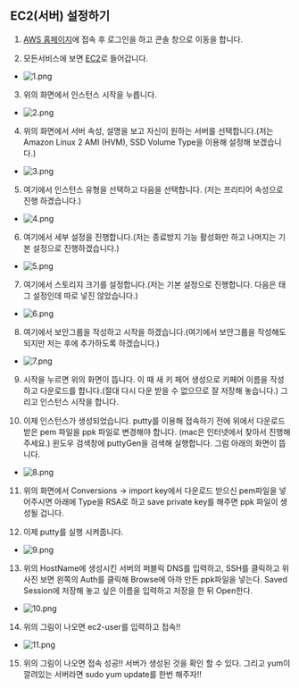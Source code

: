 ## EC2(서버) 설정하기

1. [AWS 홈페이지](https://aws.amazon.com/ko/free/)에 접속 후 로그인을 하고 콘솔 창으로 이동을 합니다.

2. 모든서비스에 보면 [EC2](https://us-east-2.console.aws.amazon.com/ec2/v2/home?region=us-east-2#Home:)로 들어갑니다.

* ![1.png](https://github.com/dmsals216/AWS_Setting/tree/master/EC2(SERVER)_Create/img/1.png)

3. 위의 화면에서 인스턴스 시작을 누릅니다.

* ![2.png](https://github.com/dmsals216/AWS_Setting/tree/master/EC2(SERVER)_Create/img/2.png)

4. 위의 화면에서 서버 속성, 설명을 보고 자신이 원하는 서버를 선택합니다.(저는 Amazon Linux 2 AMI (HVM), SSD Volume Type을 이용해 설정해 보겠습니다.)

* ![3.png](https://github.com/dmsals216/AWS_Setting/tree/master/EC2(SERVER)_Create/img/3.png)

5. 여기에서 인스턴스 유형을 선택하고 다음을 선택합니다. (저는 프리티어 속성으로 진행 하겠습니다.)

* ![4.png](https://github.com/dmsals216/AWS_Setting/tree/master/EC2(SERVER)_Create/img/4.png)

6. 여기에서 세부 설정을 진행합니다.(저는 종료방지 기능 활성화만 하고 나머지는 기본 설정으로 진행하겠습니다.)

* ![5.png](https://github.com/dmsals216/AWS_Setting/tree/master/EC2(SERVER)_Create/img/5.png)

7. 여기에서 스토리지 크기를 설정합니다.(저는 기본 설정으로 진행합니다. 다음은 태그 설정인데 따로 넣진 않았습니다.)

* ![6.png](https://github.com/dmsals216/AWS_Setting/tree/master/EC2(SERVER)_Create/img/6.png)

8. 여기에서 보안그룹을 작성하고 시작을 하겠습니다.(여기에서 보안그룹을 작성해도 되지만 저는 후에 추가하도록 하겠습니다.)

* ![7.png](https://github.com/dmsals216/AWS_Setting/tree/master/EC2(SERVER)_Create/img/7.png)

9. 시작을 누르면 위의 화면이 뜹니다. 이 때 새 키 페어 생성으로 키페어 이름을 작성하고 다운로드를 합니다.(절대 다시 다운 받을 수 없으므로 잘 저장해 놓습니다.) 그리고 인스턴스 시작을 합니다.

10. 이제 인스턴스가 생성되었습니다. putty를 이용해 접속하기 전에 위에서 다운로드 받은 pem 파일을 ppk 파일로 변경해야 합니다. (mac은 인터넷에서 찾아서 진행해 주세요.) 윈도우 검색창에 puttyGen을 검색해 실행합니다. 그럼 아래의 화면이 뜹니다.

* ![8.png](https://github.com/dmsals216/AWS_Setting/tree/master/EC2(SERVER)_Create/img/8.png)

11. 위의 화면에서 Conversions -> import key에서 다운로드 받으신 pem파일을 넣어주시면 아래에 Type을 RSA로 하고 save private key를 해주면 ppk 파일이 생성될 겁니다.

12. 이제 putty를 실행 시켜줍니다.

* ![9.png](https://github.com/dmsals216/AWS_Setting/tree/master/EC2(SERVER)_Create/img/9.png)

13. 위의 HostName에 생성시킨 서버의 퍼블릭 DNS를 입력하고, SSH를 클릭하고 위 사진 보면 왼쪽의 Auth를 클릭해 Browse에 아까 만든 ppk파일을 넣는다. Saved Session에 저장해 놓고 싶은 이름을 입력하고 저장을 한 뒤 Open한다.

* ![10.png](https://github.com/dmsals216/AWS_Setting/tree/master/EC2(SERVER)_Create/img/10.png)

14. 위의 그림이 나오면 ec2-user를 입력하고 접속!!

* ![11.png](https://github.com/dmsals216/AWS_Setting/tree/master/EC2(SERVER)_Create/img/11.png)

15. 위의 그림이 나오면 접속 성공!! 서버가 생성된 것을 확인 할 수 있다. 그리고 yum이 깔려있는 서버라면 sudo yum update를 한번 해주자!!